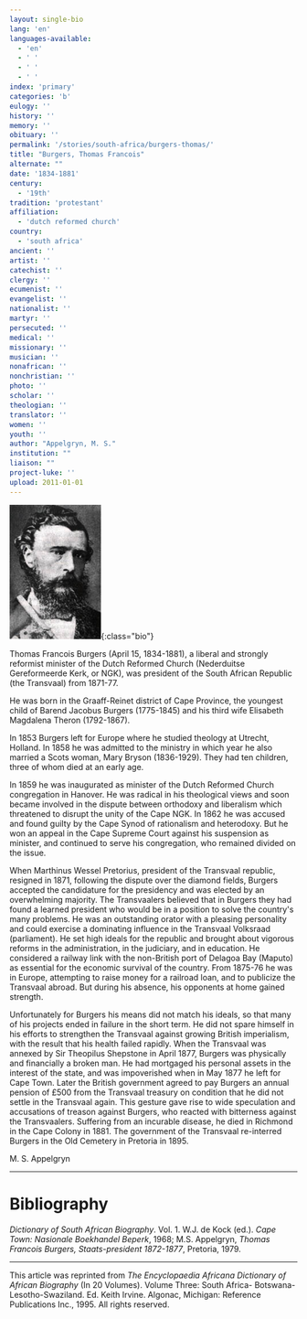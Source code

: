 ```yaml
---
layout: single-bio
lang: 'en'
languages-available:
  - 'en'
  - ' '
  - ' '
  - ' '
index: 'primary'
categories: 'b'
eulogy: ''
history: ''
memory: ''
obituary: ''
permalink: '/stories/south-africa/burgers-thomas/'
title: "Burgers, Thomas Francois"
alternate: ""
date: '1834-1881'
century:
  - '19th'
tradition: 'protestant'
affiliation:
  - 'dutch reformed church'
country:
  - 'south africa'
ancient: ''
artist: ''
catechist: ''
clergy: ''
ecumenist: ''
evangelist: ''
nationalist: ''
martyr: ''
persecuted: ''
medical: ''
missionary: ''
musician: ''
nonafrican: ''
nonchristian: ''
photo: ''
scholar: ''
theologian: ''
translator: ''
women: ''
youth: ''
author: "Appelgryn, M. S."
institution: ""
liaison: ""
project-luke: ''
upload: 2011-01-01
---
```


![Thomas Burgers](/images/bio-pics/southafrica/burgers-thomas/burgers_thomas_francois.jpg){:class="bio"}

Thomas Francois Burgers (April 15, 1834-1881), a liberal and
strongly reformist minister of the Dutch Reformed Church (Nederduitse
Gereformeerde Kerk, or NGK), was president of the South African
Republic (the Transvaal) from 1871-77.

He was born in the Graaff-Reinet district of Cape Province, the youngest child of Barend Jacobus Burgers (1775-1845) and his third wife Elisabeth Magdalena Theron (1792-1867).

In 1853 Burgers left for Europe where he studied theology at Utrecht, Holland. In 1858 he was admitted to the ministry in which year he also married a Scots woman, Mary Bryson (1836-1929). They had ten children, three of whom died at an early age.

In 1859 he was inaugurated as minister of the Dutch Reformed Church congregation in Hanover. He was radical in his theological views and soon became involved in the dispute between orthodoxy and liberalism which threatened to disrupt the unity of the Cape NGK. In 1862 he was accused and found guilty by the Cape Synod of rationalism and heterodoxy. But he won an appeal in the Cape Supreme Court against his suspension as minister, and continued to serve his congregation, who remained divided on the issue.

When Marthinus Wessel Pretorius, president of the Transvaal republic, resigned in 1871, following the dispute over the diamond fields, Burgers accepted the candidature for the presidency and was elected by an overwhelming majority. The Transvaalers believed that in Burgers they had found a learned president who would be in a position to solve the country's many problems. He was an outstanding orator with a pleasing personality and could exercise a dominating influence in the Transvaal Volksraad (parliament). He set high ideals for the republic and brought about vigorous reforms in the administration, in the judiciary, and in education. He considered a railway link with the non-British port of Delagoa Bay (Maputo) as essential for the economic survival of the country. From 1875-76 he was in Europe, attempting to raise money for a railroad loan, and to publicize the Transvaal abroad. But during his absence, his opponents at home gained strength.

Unfortunately for Burgers his means did not match his ideals, so that many of his projects ended in failure in the short term. He did not spare himself in his efforts to strengthen the Transvaal against growing British imperialism, with the result that his health failed rapidly. When the Transvaal was annexed by Sir Theopilus Shepstone in April 1877, Burgers was physically and financially a broken man. He had mortgaged his personal assets in the interest of the state, and was impoverished when in May 1877 he left for Cape Town. Later the British government agreed to pay Burgers an annual pension of £500 from the Transvaal treasury on condition that he did not settle in the Transvaal again. This gesture gave rise to wide speculation and accusations of treason against Burgers, who reacted with bitterness against the Transvaalers. Suffering from an incurable disease, he died in Richmond in the Cape Colony in 1881. The government of the Transvaal re-interred Burgers in the Old Cemetery in Pretoria in 1895.

M. S. Appelgryn

---

# Bibliography

*Dictionary of South African Biography*. Vol. 1. W.J. de Kock (ed.). *Cape Town: Nasionale Boekhandel Beperk*, 1968; M.S. Appelgryn, *Thomas Francois Burgers, Staats-president 1872-1877*, Pretoria, 1979.

---

This article was reprinted from *The Encyclopaedia Africana Dictionary of African Biography* (In 20 Volumes). Volume Three: South Africa- Botswana-Lesotho-Swaziland. Ed. Keith Irvine. Algonac, Michigan: Reference Publications Inc., 1995.  All rights reserved.
